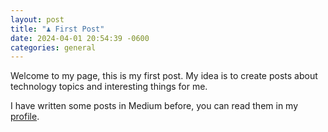 ```yaml
---
layout: post
title: "♟️ First Post"
date: 2024-04-01 20:54:39 -0600
categories: general
---
```


Welcome to my page, this is my first post. My idea is to create posts about technology topics and interesting things for me.

I have written some posts in Medium before, you can read them in my [profile](https://medium.com/@geovanny_cordero).
